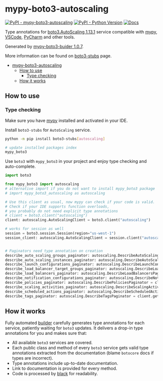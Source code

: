 # mypy-boto3-autoscaling

[![PyPI - mypy-boto3-autoscaling](https://img.shields.io/pypi/v/mypy-boto3-autoscaling.svg?color=blue)](https://pypi.org/project/mypy-boto3-autoscaling)
[![PyPI - Python Version](https://img.shields.io/pypi/pyversions/mypy-boto3-autoscaling.svg?color=blue)](https://pypi.org/project/mypy-boto3-autoscaling)
[![Docs](https://img.shields.io/readthedocs/mypy-boto3-builder.svg?color=blue)](https://mypy-boto3-builder.readthedocs.io/)

Type annotations for
[boto3.AutoScaling 1.13.1](https://boto3.amazonaws.com/v1/documentation/api/1.13.1/reference/services/autoscaling.html#AutoScaling) service
compatible with [mypy](https://github.com/python/mypy), [VSCode](https://code.visualstudio.com/),
[PyCharm](https://www.jetbrains.com/pycharm/) and other tools.

Generated by [mypy-boto3-buider 1.0.7](https://github.com/vemel/mypy_boto3_builder).

More information can be found on [boto3-stubs](https://pypi.org/project/boto3-stubs/) page.

- [mypy-boto3-autoscaling](#mypy-boto3-autoscaling)
  - [How to use](#how-to-use)
    - [Type checking](#type-checking)
  - [How it works](#how-it-works)

## How to use

### Type checking

Make sure you have [mypy](https://github.com/python/mypy) installed and activated in your IDE.

Install `boto3-stubs` for `AutoScaling` service.

```bash
python -m pip install boto3-stubs[autoscaling]

# update installed packages index
mypy_boto3
```

Use `boto3` with `mypy_boto3` in your project and enjoy type checking and auto-complete.

```python
import boto3

from mypy_boto3 import autoscaling
# alternative import if you do not want to install mypy_boto3 package
# import mypy_boto3_autoscaling as autoscaling

# Use this client as usual, now mypy can check if your code is valid.
# Check if your IDE supports function overloads,
# you probably do not need explicit type annotations
# client = boto3.client("autoscaling")
client: autoscaling.AutoScalingClient = boto3.client("autoscaling")

# works for session as well
session = boto3.session.Session(region="us-west-1")
session_client: autoscaling.AutoScalingClient = session.client("autoscaling")


# Paginators need type annotation on creation
describe_auto_scaling_groups_paginator: autoscaling.DescribeAutoScalingGroupsPaginator = client.get_paginator("describe_auto_scaling_groups")
describe_auto_scaling_instances_paginator: autoscaling.DescribeAutoScalingInstancesPaginator = client.get_paginator("describe_auto_scaling_instances")
describe_launch_configurations_paginator: autoscaling.DescribeLaunchConfigurationsPaginator = client.get_paginator("describe_launch_configurations")
describe_load_balancer_target_groups_paginator: autoscaling.DescribeLoadBalancerTargetGroupsPaginator = client.get_paginator("describe_load_balancer_target_groups")
describe_load_balancers_paginator: autoscaling.DescribeLoadBalancersPaginator = client.get_paginator("describe_load_balancers")
describe_notification_configurations_paginator: autoscaling.DescribeNotificationConfigurationsPaginator = client.get_paginator("describe_notification_configurations")
describe_policies_paginator: autoscaling.DescribePoliciesPaginator = client.get_paginator("describe_policies")
describe_scaling_activities_paginator: autoscaling.DescribeScalingActivitiesPaginator = client.get_paginator("describe_scaling_activities")
describe_scheduled_actions_paginator: autoscaling.DescribeScheduledActionsPaginator = client.get_paginator("describe_scheduled_actions")
describe_tags_paginator: autoscaling.DescribeTagsPaginator = client.get_paginator("describe_tags")
```

## How it works

Fully automated [builder](https://github.com/vemel/mypy_boto3_builder) carefully generates
type annotations for each service, patiently waiting for `boto3` updates. It delivers
a drop-in type annotations for you and makes sure that:

- All available `boto3` services are covered.
- Each public class and method of every `boto3` service gets valid type annotations
  extracted from the documentation (blame `botocore` docs if types are incorrect).
- Type annotations include up-to-date documentation.
- Link to documentation is provided for every method.
- Code is processed by [black](https://github.com/psf/black) for readability.